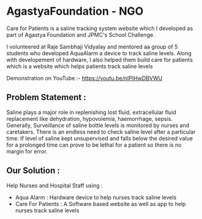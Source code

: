 # AgastyaFoundation - NGO

Care for Patients is a saline tracking system website which I developed as part of Agastya Foundation and JPMC's School Challenge. 

I volunteered at Raje Sambhaji Vidyalay and mentored aa group of 5 students who developed AquaAlarm a device to track saline levels. Along with developement of hardware, I also helped them build care for patients which is a website which helps patients track saline levels

Demonstration on YouTube :- https://youtu.be/nIPIHwDBVWU

## Problem Statement :
Saline plays a major role in replenishing lost fluid, extracellular fluid replacement like dehydration, hypovolemia, haemorrhage, sepsis. Generally, Surveillance of saline bottle levels is monitored by nurses and caretakers. There is an endless need to check saline level after a particular time. If level of saline kept unsupervised and falls below the desired value for a prolonged time can prove to be lethal for a patient so there is no margin for error.

## Our Solution :
Help Nurses and Hospital Staff using :
- Aqua Alarm : Hardware device to help nurses track saline levels 
- Care For Patients : A Software based website as well as app to help nurses track saline levels
